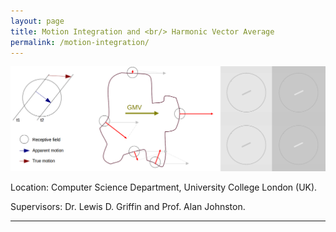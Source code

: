 ```yaml
---
layout: page
title: Motion Integration and <br/> Harmonic Vector Average
permalink: /motion-integration/
---
```


<img class="header-image" src="/img/motion.png">

Location: Computer Science Department, University College London (UK).

Supervisors: Dr. Lewis D. Griffin and Prof. Alan Johnston.

<hr>

